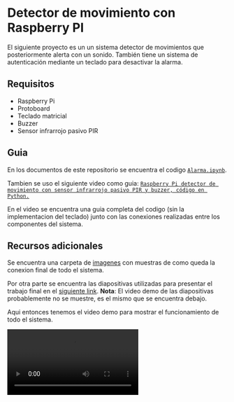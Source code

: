 # Detector de movimiento con Raspberry PI

El siguiente proyecto es un un sistema detector de movimientos que posteriormente alerta con un sonido. También tiene un sistema de autenticación mediante un teclado para desactivar la alarma.

## Requisitos
- Raspberry Pi
- Protoboard
- Teclado matricial
- Buzzer
- Sensor infrarrojo pasivo PIR

## Guia
En los documentos de este repositorio se encuentra el codigo [`Alarma.ipynb`](documentos\Alarma.ipynb).

Tambien se uso el siguiente video como guia: [`Raspberry Pi detector de movimiento con sensor infrarrojo pasivo PIR y buzzer, código en Python.`](https://www.youtube.com/watch?v=HxjvP9m-hRo)
 
En el video se encuentra una guia completa del codigo (sin la implementacion del teclado) junto con las conexiones realizadas entre los componentes del sistema.

## Recursos adicionales
Se encuentra una carpeta de [imagenes](Imagenes) con muestras de como queda la conexion final de todo el sistema.

Por otra parte se encuentra las diapositivas utilizadas para presentar el trabajo final en el [siguiente link](documentos/Detector%20de%20movimiento%20con%20Raspberry%20Pi.pdf). **Nota**: El video demo de las diapositivas probablemente no se muestre, es el mismo que se encuentra debajo.

Aqui entonces tenemos el video demo para mostrar el funcionamiento de todo el sistema.

<video controls>
  <source src="Imagenes/Demo%20del%20detector%20de%20movimiento.mp4" type="video/mp4">
  Your browser does not support the video tag.
</video>